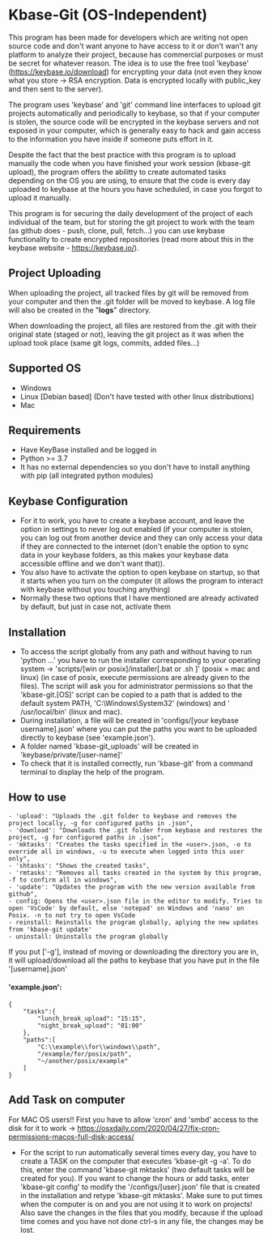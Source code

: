 
# Kbase-Git (OS-Independent)

This program has been made for developers which are writing not open source code and don't want anyone to have access to it or don't wan't any platform to analyze their project, because has commercial purposes or must be secret for whatever reason. The idea is to use the free tool 'keybase' (https://keybase.io/download) for encrypting your data (not even they know what you store -> RSA encryption. Data is encrypted locally with public_key and then sent to the server). 

The program uses 'keybase' and 'git' command line interfaces to upload git projects automatically and periodically to keybase, so that if your computer is stolen, the source code will be encrypted in the keybase servers and not exposed in your computer, which is generally easy to hack and gain access to the information you have inside if someone puts effort in it.

Despite the fact that the best practice with this program is to upload manually the code when you have finished your work session (kbase-git upload), the program offers the abilitty to create automated tasks depending on the OS you are using, to ensure that the code is every day uploaded to keybase at the hours you have scheduled, in case you forgot to upload it manually.

This program is for securing the daily development of the project of each individual of the team, but for storing the git project to work with the team (as github does - push, clone, pull, fetch...) you can use keybase functionality to create encrypted repositories (read more about this in the keybase website - https://keybase.io/).

## Project Uploading
When uploading the project, all tracked files by git will be removed from your computer and then the .git folder will be moved to keybase. A log file will also be created in the "__logs__" directory.

When downloading the project, all files are restored from the .git with their original state (staged or not), leaving the git project as it was when the upload took place (same git logs, commits, added files...) 

## Supported OS
- Windows
- Linux [Debian based] (Don't have tested with other linux distributions)
- Mac

## Requirements
- Have KeyBase installed and be logged in
- Python >= 3.7
- It has no external dependencies so you don't have to install anything with pip (all integrated python modules)

## Keybase Configuration
- For it to work, you have to create a keybase account, and leave the option in settings to never log out enabled (if your computer is stolen, you can log out from another device and they can only access your data if they are connected to the internet (don't enable the option to sync data in your keybase folders, as this makes your keybase data accessible offline and we don't want that)).
- You also have to activate the option to open keybase on startup, so that it starts when you turn on the computer (it allows the program to interact with keybase without you touching anything)
- Normally these two options that I have mentioned are already activated by default, but just in case not, activate them

## Installation
- To access the script globally from any path and without having to run 'python ...' you have to run the installer corresponding to your operating system -> 'scripts/[win or posix]/installer[.bat or .sh ]' (posix = mac and linux) (in case of posix, execute permissions are already given to the files). The script will ask you for administrator permissions so that the 'kbase-git.[OS]' script can be copied to a path that is added to the default system PATH, 'C:\Windows\System32' (windows) and ' /usr/local/bin' (linux and mac).
- During installation, a file will be created in 'configs/[your keybase username].json' where you can put the paths you want to be uploaded directly to keybase (see 'example.json').
- A folder named 'kbase-git_uploads' will be created in 'keybase/private/[user-name]'
- To check that it is installed correctly, run 'kbase-git' from a command terminal to display the help of the program.

## How to use
    - 'upload': "Uploads the .git folder to keybase and removes the project locally, -g for configured paths in .json",
    - 'download': "Downloads the .git folder from keybase and restores the project, -g for configured paths in .json",
    - 'mktasks': "Creates the tasks specified in the <user>.json, -o to override all in windows, -u to execute when logged into this user only",
    - 'shtasks': "Shows the created tasks",
    - 'rmtasks': "Removes all tasks created in the system by this program, -f to confirm all in windows",
    - 'update': "Updates the program with the new version available from github",
    - config: Opens the <user>.json file in the editor to modify. Tries to open 'VsCode' by default, else 'notepad' on Windows and 'nano' on Posix. -n to not try to open VsCode
    - reinstall: Reinstalls the program globally, aplying the new updates from 'kbase-git update'
    - uninstall: Uninstalls the program globally
If you put ['-g'], instead of moving or downloading the directory you are in, it will upload/download all the paths to keybase that you have put in the file '[username].json'

#### 'example.json':
```
{
    "tasks":{
        "lunch_break_upload": "15:15",
        "night_break_upload": "01:00"
    },
    "paths":[
        "C:\\example\\for\\windows\\path",
        "/example/for/posix/path",
        "~/another/posix/example"
    ]
}
```

## Add Task on computer
For MAC OS users!!
First you have to allow 'cron' and 'smbd' access to the disk for it to work -> https://osxdaily.com/2020/04/27/fix-cron-permissions-macos-full-disk-access/
- For the script to run automatically several times every day, you have to create a TASK on the computer that executes 'kbase-git -g -a'. To do this, enter the command 'kbase-git mktasks' (two default tasks will be created for you). If you want to change the hours or add tasks, enter 'kbase-git config' to modify the '/configs/[user].json' file that is created in the installation and retype 'kbase-git mktasks'. Make sure to put times when the computer is on and you are not using it to work on projects! Also save the changes in the files that you modify, because if the upload time comes and you have not done ctrl-s in any file, the changes may be lost.